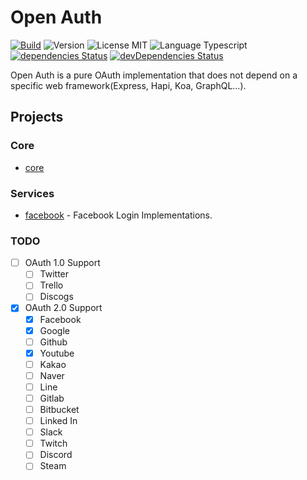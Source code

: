 # Open Auth

<p align="left">
  <a href="https://github.com/wan2land/openauth/actions?query=workflow%3A%22Node.js+CI%22"><img alt="Build" src="https://img.shields.io/github/workflow/status/wan2land/openauth/Node.js%20CI?logo=github&style=flat-square" /></a>
  <img alt="Version" src="https://img.shields.io/badge/dynamic/json?style=flat-square&color=fe7d37&label=version&query=%24.version&url=https%3A%2F%2Fraw.githubusercontent.com%2Fwan2land%2Fopenauth%2Fmaster%2Flerna.json" />
  <img alt="License MIT" src="https://img.shields.io/badge/license-MIT-97ca00.svg?style=flat-square" />
  <img alt="Language Typescript" src="https://img.shields.io/badge/language-Typescript-007acc.svg?style=flat-square" />
  <br />
  <a href="https://david-dm.org/wan2land/openauth"><img alt="dependencies Status" src="https://img.shields.io/david/wan2land/openauth.svg?style=flat-square" /></a>
  <a href="https://david-dm.org/wan2land/openauth?type=dev"><img alt="devDependencies Status" src="https://img.shields.io/david/dev/wan2land/openauth.svg?style=flat-square" /></a>
</p>

Open Auth is a pure OAuth implementation that does not depend on a specific web framework(Express, Hapi, Koa, GraphQL...).

## Projects

### Core

- [core](./packages/core)


### Services

- [facebook](./packages/facebook) - Facebook Login Implementations.

### TODO

- [ ] OAuth 1.0 Support
  - [ ] Twitter
  - [ ] Trello
  - [ ] Discogs
- [x] OAuth 2.0 Support
  - [x] Facebook
  - [x] Google
  - [ ] Github
  - [x] Youtube
  - [ ] Kakao
  - [ ] Naver
  - [ ] Line
  - [ ] Gitlab
  - [ ] Bitbucket
  - [ ] Linked In
  - [ ] Slack
  - [ ] Twitch
  - [ ] Discord
  - [ ] Steam
